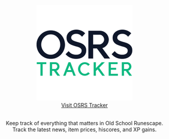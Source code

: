 <div align="center">
  <a href="https://osrs-tracker.freekmencke.com">
    <picture>
      <source media="(prefers-color-scheme: dark)" srcset="https://github.com/osrs-tracker/osrs-tracker-web/raw/main/src/favicon-dark.png">
      <img alt="OSRS Tracker" src="https://github.com/osrs-tracker/osrs-tracker-web/raw/main/src/favicon.png">
    </picture>
    <div>Visit OSRS Tracker</div>
  </a>

  <br />

  <p align="center">Keep track of everything that matters in Old School Runescape. <br>Track the latest news, item prices, hiscores, and XP gains.</p>
</div>
